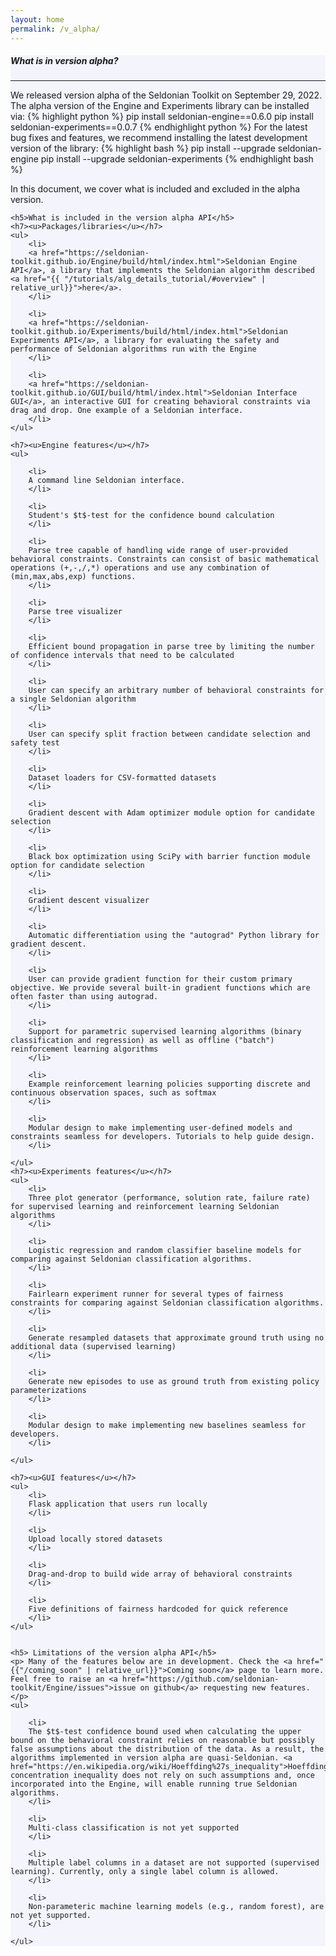 ```yaml
---
layout: home
permalink: /v_alpha/
---
```


<!-- Main Container -->
<div class="container p-3 my-5 border" style="background-color: #f3f4fc;">
    <h5 class="mb-3"><b>What is in version alpha?</b></h5>
    <hr class="my-4">
    <p>We released version alpha of the Seldonian Toolkit on September 29, 2022. The alpha version of the Engine and Experiments library can be installed via: 
    {% highlight python %}
    pip install seldonian-engine==0.6.0
    pip install seldonian-experiments==0.0.7
    {% endhighlight python %}
    For the latest bug fixes and features, we recommend installing the latest development version of the library:
    {% highlight bash %}
    pip install --upgrade seldonian-engine
    pip install --upgrade seldonian-experiments
    {% endhighlight bash %}
    </p>
    <p>
    In this document, we cover what is included and excluded in the alpha version.
    </p>

    <h5>What is included in the version alpha API</h5>
    <h7><u>Packages/libraries</u></h7>
    <ul>
        <li>
        <a href="https://seldonian-toolkit.github.io/Engine/build/html/index.html">Seldonian Engine API</a>, a library that implements the Seldonian algorithm described <a href="{{ "/tutorials/alg_details_tutorial/#overview" | relative_url}}">here</a>.
        </li>

        <li>
        <a href="https://seldonian-toolkit.github.io/Experiments/build/html/index.html">Seldonian Experiments API</a>, a library for evaluating the safety and performance of Seldonian algorithms run with the Engine
        </li>

        <li>
        <a href="https://seldonian-toolkit.github.io/GUI/build/html/index.html">Seldonian Interface GUI</a>, an interactive GUI for creating behavioral constraints via drag and drop. One example of a Seldonian interface.
        </li>
    </ul>

    <h7><u>Engine features</u></h7>
    <ul>

        <li> 
        A command line Seldonian interface.
        </li>

        <li> 
        Student's $t$-test for the confidence bound calculation 
        </li>
        
        <li>
        Parse tree capable of handling wide range of user-provided behavioral constraints. Constraints can consist of basic mathematical operations (+,-,/,*) operations and use any combination of (min,max,abs,exp) functions.
        </li>

        <li>
        Parse tree visualizer
        </li>

        <li>
        Efficient bound propagation in parse tree by limiting the number of confidence intervals that need to be calculated
        </li>

        <li>
        User can specify an arbitrary number of behavioral constraints for a single Seldonian algorithm
        </li>

        <li>
        User can specify split fraction between candidate selection and safety test    
        </li>

        <li>
        Dataset loaders for CSV-formatted datasets
        </li>

        <li>
        Gradient descent with Adam optimizer module option for candidate selection
        </li>

        <li>
        Black box optimization using SciPy with barrier function module option for candidate selection
        </li>

        <li>
        Gradient descent visualizer
        </li>

        <li>
        Automatic differentiation using the "autograd" Python library for gradient descent. 
        </li>

        <li>
        User can provide gradient function for their custom primary objective. We provide several built-in gradient functions which are often faster than using autograd.
        </li>

        <li>
        Support for parametric supervised learning algorithms (binary classification and regression) as well as offline ("batch") reinforcement learning algorithms
        </li>

        <li>
        Example reinforcement learning policies supporting discrete and continuous observation spaces, such as softmax 
        </li>

        <li>
        Modular design to make implementing user-defined models and constraints seamless for developers. Tutorials to help guide design.
        </li>

    </ul>
    <h7><u>Experiments features</u></h7>
    <ul>
        <li>
        Three plot generator (performance, solution rate, failure rate) for supervised learning and reinforcement learning Seldonian algorithms
        </li>

        <li>
        Logistic regression and random classifier baseline models for comparing against Seldonian classification algorithms.
        </li>

        <li>
        Fairlearn experiment runner for several types of fairness constraints for comparing against Seldonian classification algorithms.
        </li>

        <li>
        Generate resampled datasets that approximate ground truth using no additional data (supervised learning)
        </li>

        <li>
        Generate new episodes to use as ground truth from existing policy parameterizations
        </li>

        <li>
        Modular design to make implementing new baselines seamless for developers. 
        </li>
        
    </ul>

    <h7><u>GUI features</u></h7>
    <ul>
        <li>
        Flask application that users run locally
        </li>

        <li>
        Upload locally stored datasets 
        </li>

        <li>
        Drag-and-drop to build wide array of behavioral constraints
        </li>

        <li>
        Five definitions of fairness hardcoded for quick reference
        </li>
    </ul>


    <h5> Limitations of the version alpha API</h5>
    <p> Many of the features below are in development. Check the <a href="{{"/coming_soon" | relative_url}}">Coming soon</a> page to learn more. Feel free to raise an <a href="https://github.com/seldonian-toolkit/Engine/issues">issue on github</a> requesting new features.</p>
    <ul>
        
        <li>
        The $t$-test confidence bound used when calculating the upper bound on the behavioral constraint relies on reasonable but possibly false assumptions about the distribution of the data. As a result, the algorithms implemented in version alpha are quasi-Seldonian. <a href="https://en.wikipedia.org/wiki/Hoeffding%27s_inequality">Hoeffding's</a> concentration inequality does not rely on such assumptions and, once incorporated into the Engine, will enable running true Seldonian algorithms.
        </li>

        <li>
        Multi-class classification is not yet supported
        </li>

        <li>
        Multiple label columns in a dataset are not supported (supervised learning). Currently, only a single label column is allowed. 
        </li>

        <li>
        Non-parameteric machine learning models (e.g., random forest), are not yet supported.
        </li>

    </ul>

</div>